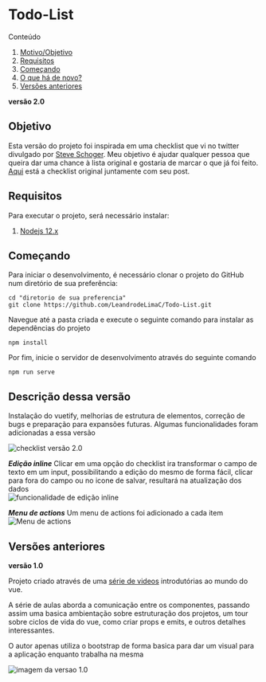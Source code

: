 # Todo-List

Conteúdo 
 1. [Motivo/Objetivo](https://github.com/LeandrodeLimaC/Todo-List#Objetivo)  
 2. [Requisitos](https://github.com/LeandrodeLimaC/Todo-List#Requisitos) 
 3. [Começando](https://github.com/LeandrodeLimaC/Todo-List#Começando) 
 4. [O que há de novo?](https://github.com/LeandrodeLimaC/Todo-List#Descrição-dessa-versão)  
 4. [Versões anteriores](https://github.com/LeandrodeLimaC/Todo-List#Versões-anteriores)

**versão 2.0**

Objetivo
---

 Esta versão do projeto foi inspirada em uma checklist que vi no twitter divulgado por [Steve Schoger](https://twitter.com/steveschoger "Twitter do Steve").
Meu objetivo é ajudar qualquer pessoa que queira dar uma chance à lista original e gostaria de marcar o que já foi feito.  
[Aqui](https://twitter.com/steveschoger/status/1284178659927044098/photo/1 "Link para post original") está a checklist original juntamente com seu post. 

Requisitos
---
Para executar o projeto, será necessário instalar:

1. [Nodejs 12.x](https://nodejs.org/en/)


Começando
---
Para iniciar o desenvolvimento, é necessário clonar o projeto do GitHub num diretório de sua preferência:

```shell
cd "diretorio de sua preferencia"
git clone https://github.com/LeandrodeLimaC/Todo-List.git
```
Navegue até a pasta criada e execute o seguinte comando para instalar as dependências do projeto
```
npm install
```

Por fim, inicie o servidor de desenvolvimento através do seguinte comando
```
npm run serve
```

Descrição dessa versão
---
Instalação do vuetify, melhorias de estrutura de elementos, correção de bugs e preparação para expansões futuras.
Algumas funcionalidades foram adicionadas a essa versão

![checklist versão 2.0](https://github.com/LeandrodeLimaC/Todo-List/blob/master/src/assets/prints/v-2.0/checklist.jpg)

***Edição inline***
Clicar em uma opção do checklist ira transformar o campo de texto em um input, possibilitando a edição do mesmo de forma fácil, clicar para fora do campo ou no icone de salvar, resultará na atualização dos dados  
![funcionalidade de edição inline](https://github.com/LeandrodeLimaC/Todo-List/blob/master/src/assets/prints/v-2.0/edit_inline.jpg)

***Menu de actions***
Um menu de actions foi adicionado a cada item  
![Menu de actions](https://github.com/LeandrodeLimaC/Todo-List/blob/master/src/assets/prints/v-2.0/Actios_menu.jpg)

Versões anteriores
---

**versão 1.0**

Projeto criado através de uma [série de videos](https://www.youtube.com/watch?v=hiOUHcx4Ja8&list=PLRAV69dS1uWTpHQgiV4rZFlnuS8XDl71A) introdutórias ao mundo do vue.

A série de aulas aborda a comunicação entre os componentes, passando assim uma basica ambientação sobre estruturação dos projetos, um tour sobre ciclos de vida do vue, como criar props e emits, e outros detalhes interessantes.

O autor apenas utiliza o bootstrap de forma basica para dar um visual para a aplicação enquanto trabalha na mesma

![imagem da versao 1.0](https://github.com/leandrodelimac/todo-list/blob/master/src/assets/prints/v-1.0/v-1.0.png?raw=true)
